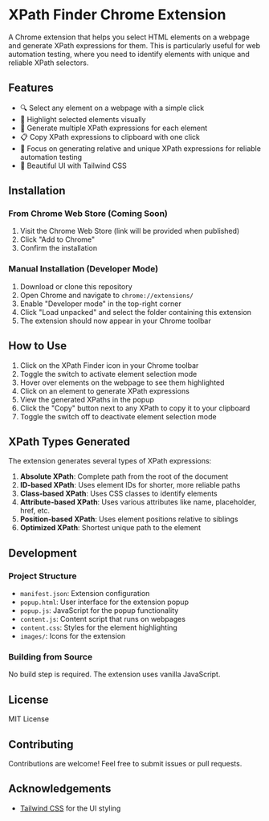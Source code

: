 # XPath Finder Chrome Extension

A Chrome extension that helps you select HTML elements on a webpage and generate XPath expressions for them. This is particularly useful for web automation testing, where you need to identify elements with unique and reliable XPath selectors.

## Features

- 🔍 Select any element on a webpage with a simple click
- 🌟 Highlight selected elements visually
- 🧩 Generate multiple XPath expressions for each element
- 📋 Copy XPath expressions to clipboard with one click
- 🔄 Focus on generating relative and unique XPath expressions for reliable automation testing
- 🎨 Beautiful UI with Tailwind CSS

## Installation

### From Chrome Web Store (Coming Soon)

1. Visit the Chrome Web Store (link will be provided when published)
2. Click "Add to Chrome"
3. Confirm the installation

### Manual Installation (Developer Mode)

1. Download or clone this repository
2. Open Chrome and navigate to `chrome://extensions/`
3. Enable "Developer mode" in the top-right corner
4. Click "Load unpacked" and select the folder containing this extension
5. The extension should now appear in your Chrome toolbar

## How to Use

1. Click on the XPath Finder icon in your Chrome toolbar
2. Toggle the switch to activate element selection mode
3. Hover over elements on the webpage to see them highlighted
4. Click on an element to generate XPath expressions
5. View the generated XPaths in the popup
6. Click the "Copy" button next to any XPath to copy it to your clipboard
7. Toggle the switch off to deactivate element selection mode

## XPath Types Generated

The extension generates several types of XPath expressions:

1. **Absolute XPath**: Complete path from the root of the document
2. **ID-based XPath**: Uses element IDs for shorter, more reliable paths
3. **Class-based XPath**: Uses CSS classes to identify elements
4. **Attribute-based XPath**: Uses various attributes like name, placeholder, href, etc.
5. **Position-based XPath**: Uses element positions relative to siblings
6. **Optimized XPath**: Shortest unique path to the element

## Development

### Project Structure

- `manifest.json`: Extension configuration
- `popup.html`: User interface for the extension popup
- `popup.js`: JavaScript for the popup functionality
- `content.js`: Content script that runs on webpages
- `content.css`: Styles for the element highlighting
- `images/`: Icons for the extension

### Building from Source

No build step is required. The extension uses vanilla JavaScript.

## License

MIT License

## Contributing

Contributions are welcome! Feel free to submit issues or pull requests.

## Acknowledgements

- [Tailwind CSS](https://tailwindcss.com/) for the UI styling
